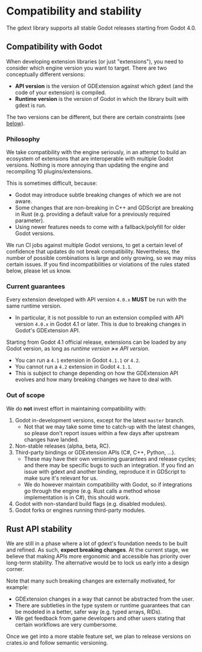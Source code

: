 <!-- 
    This Source Code Form is subject to the terms of the Mozilla Public
    License, v. 2.0. If a copy of the MPL was not distributed with this
    file, You can obtain one at https://mozilla.org/MPL/2.0/. 
-->

# Compatibility and stability

The gdext library supports all stable Godot releases starting from Godot 4.0.


## Compatibility with Godot

When developing extension libraries (or just "extensions"), you need to consider which engine version you want to target.
There are two conceptually different versions:

* **API version** is the version of GDExtension against which gdext (and the code of your extension) is compiled.
* **Runtime version** is the version of Godot in which the library built with gdext is run.

The two versions can be different, but there are certain constraints (see [below](#current-guarantees)).


### Philosophy

We take compatibility with the engine seriously, in an attempt to build an ecosystem of extensions that are interoperable with multiple Godot versions.
Nothing is more annoying than updating the engine and recompiling 10 plugins/extensions.

This is sometimes difficult, because:

* Godot may introduce subtle breaking changes of which we are not aware.
* Some changes that are non-breaking in C++ and GDScript are breaking in Rust (e.g. providing a default value for a previously required parameter).
* Using newer features needs to come with a fallback/polyfill for older Godot versions.

We run CI jobs against multiple Godot versions, to get a certain level of confidence that updates do not break compatibility.
Nevertheless, the number of possible combinations is large and only growing, so we may miss certain issues.
If you find incompatibilities or violations of the rules stated below, please let us know.


### Current guarantees

Every extension developed with API version `4.0.x` **MUST** be run with the same runtime version.

* In particular, it is not possible to run an extension compiled with API version `4.0.x` in Godot 4.1 or later.
  This is due to breaking changes in Godot's GDExtension API.

Starting from Godot 4.1 official release, extensions can be loaded by any Godot version, as long as
_runtime version **>=** API version_.

* You can run a `4.1` extension in Godot `4.1.1` or `4.2`.
* You cannot run a `4.2` extension in Godot `4.1.1`.
* This is subject to change depending on how the GDExtension API evolves and how many breaking changes we have to deal with.


### Out of scope

We do **not** invest effort in maintaining compatibility with:

1. Godot in-development versions, except for the latest `master` branch.
   * Not that we may take some time to catch-up with the latest changes, so please don't report issues within a few days after
     upstream changes have landed.
1. Non-stable releases (alpha, beta, RC).
1. Third-party bindings or GDExtension APIs (C#, C++, Python, ...).
   * These may have their own versioning guarantees and release cycles; and there may be specific bugs to such an integration.
     If you find an issue with gdext and another binding, reproduce it in GDScript to make sure it's relevant for us.
   * We do however maintain compatibility with Godot, so if integrations go through the engine (e.g. Rust calls a method whose
     implementation is in C#), this should work.
1. Godot with non-standard build flags (e.g. disabled modules).
1. Godot forks or engines running third-party modules.


## Rust API stability

We are still in a phase where a lot of gdext's foundation needs to be built and refined. As such, **expect breaking changes**.
At the current stage, we believe that making APIs more ergonomic and accessible has priority over long-term stability.
The alternative would be to lock us early into a design corner.

Note that many such breaking changes are externally motivated, for example:

* GDExtension changes in a way that cannot be abstracted from the user.
* There are subtleties in the type system or runtime guarantees that can be modeled in a better, safer way (e.g. typed arrays, RIDs).
* We get feedback from game developers and other users stating that certain workflows are very cumbersome.

Once we get into a more stable feature set, we plan to release versions on crates.io and follow semantic versioning.
